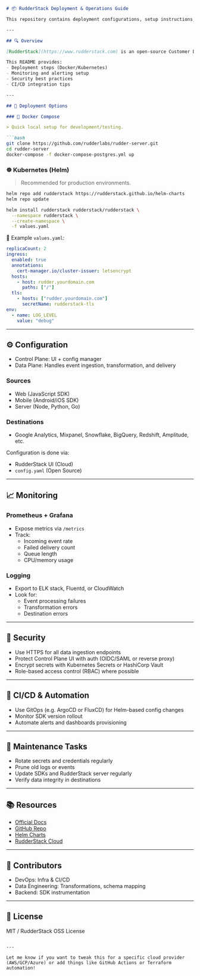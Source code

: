 ```markdown
# 📦 RudderStack Deployment & Operations Guide

This repository contains deployment configurations, setup instructions, and best practices for managing RudderStack (open-source or cloud version) in a DevOps environment.

---

## 🔍 Overview

[RudderStack](https://www.rudderstack.com) is an open-source Customer Data Platform (CDP) for collecting, transforming, and routing event data to data warehouses and various downstream tools.

This README provides:
- Deployment steps (Docker/Kubernetes)
- Monitoring and alerting setup
- Security best practices
- CI/CD integration tips

---

## 🚀 Deployment Options

### 🐳 Docker Compose

> Quick local setup for development/testing.

```bash
git clone https://github.com/rudderlabs/rudder-server.git
cd rudder-server
docker-compose -f docker-compose-postgres.yml up
```

### ☸️ Kubernetes (Helm)

> Recommended for production environments.

```bash
helm repo add rudderstack https://rudderstack.github.io/helm-charts
helm repo update

helm install rudderstack rudderstack/rudderstack \
  --namespace rudderstack \
  --create-namespace \
  -f values.yaml
```

📄 Example `values.yaml`:
```yaml
replicaCount: 2
ingress:
  enabled: true
  annotations:
    cert-manager.io/cluster-issuer: letsencrypt
  hosts:
    - host: rudder.yourdomain.com
      paths: ["/"]
  tls:
    - hosts: ["rudder.yourdomain.com"]
      secretName: rudderstack-tls
env:
  - name: LOG_LEVEL
    value: "debug"
```

---

## ⚙️ Configuration

- Control Plane: UI + config manager
- Data Plane: Handles event ingestion, transformation, and delivery

### Sources
- Web (JavaScript SDK)
- Mobile (Android/iOS SDK)
- Server (Node, Python, Go)

### Destinations
- Google Analytics, Mixpanel, Snowflake, BigQuery, Redshift, Amplitude, etc.

Configuration is done via:
- RudderStack UI (Cloud)
- `config.yaml` (Open Source)

---

## 📈 Monitoring

### Prometheus + Grafana

- Expose metrics via `/metrics`
- Track:
  - Incoming event rate
  - Failed delivery count
  - Queue length
  - CPU/memory usage

### Logging

- Export to ELK stack, Fluentd, or CloudWatch
- Look for:
  - Event processing failures
  - Transformation errors
  - Destination errors

---

## 🔐 Security

- Use HTTPS for all data ingestion endpoints
- Protect Control Plane UI with auth (OIDC/SAML or reverse proxy)
- Encrypt secrets with Kubernetes Secrets or HashiCorp Vault
- Role-based access control (RBAC) where possible

---

## 🔁 CI/CD & Automation

- Use GitOps (e.g. ArgoCD or FluxCD) for Helm-based config changes
- Monitor SDK version rollout
- Automate alerts and dashboards provisioning

---

## 🧹 Maintenance Tasks

- Rotate secrets and credentials regularly
- Prune old logs or events
- Update SDKs and RudderStack server regularly
- Verify data integrity in destinations

---

## 📚 Resources

- [Official Docs](https://www.rudderstack.com/docs/)
- [GitHub Repo](https://github.com/rudderlabs/rudder-server)
- [Helm Charts](https://github.com/rudderlabs/helm-charts)
- [RudderStack Cloud](https://app.rudderstack.com)

---

## 🤝 Contributors

- DevOps: Infra & CI/CD
- Data Engineering: Transformations, schema mapping
- Backend: SDK instrumentation

---

## 📄 License

MIT / RudderStack OSS License
```

---

Let me know if you want to tweak this for a specific cloud provider (AWS/GCP/Azure) or add things like GitHub Actions or Terraform automation!
